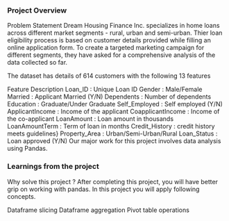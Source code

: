 ### Project Overview

 Problem Statement
Dream Housing Finance Inc. specializes in home loans across different market segments - rural, urban and semi-urban. Thier loan eligibility process is based on customer details provided while filling an online application form. To create a targeted marketing campaign for different segments, they have asked for a comprehensive analysis of the data collected so far.


The dataset has details of 614 customers with the following 13 features

Feature	                        Description
Loan_ID	                     :   Unique Loan ID
Gender 	                     :   Male/Female
Married	                     :   Applicant Married (Y/N)
Dependents	             :   Number of dependents
Education	             :   Graduate/Under Graduate
Self_Employed	     :   Self employed (Y/N)
ApplicantIncome	     :   Income of the applicant
CoapplicantIncome  :   Income of the co-applicant
LoanAmount	             :   Loan amount in thousands
LoanAmountTerm     :	 Term of loan in months
Credit_History	      :  credit history meets guidelines}
Property_Area	      :  Urban/Semi-Urban/Rural
Loan_Status	              :  Loan approved (Y/N)
Our major work for this project involves data analysis using Pandas.



### Learnings from the project

 
Why solve this project ?
After completing this project, you will have better grip on working with pandas. In this project you will apply following concepts.

Dataframe slicing
Dataframe aggregation
Pivot table operations



